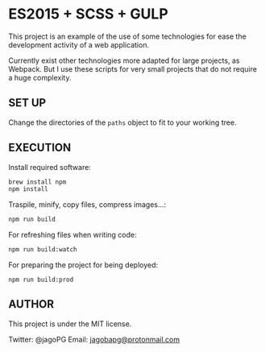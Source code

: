 # ES2015 + SCSS + GULP
This project is an example of the use of some technologies for ease the development activity
of a web application.

Currently exist other technologies more adapted for large projects, as Webpack. But I use these
scripts for very small projects that do not require a huge complexity. 

## SET UP
Change the directories of the `paths` object to fit to your working tree.

## EXECUTION
Install required software:

```bash
brew install npm
npm install
```

Traspile, minify, copy files, compress images...:

```bash
npm run build
```

For refreshing files when writing code:

```bash
npm run build:watch
```

For preparing the project for being deployed:

```
npm run build:prod
```

## AUTHOR
This project is under the MIT license.

Twitter: @jagoPG
Email: jagobapg@protonmail.com

